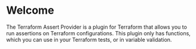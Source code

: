# Welcome

The Terraform Assert Provider is a plugin for Terraform that allows you to run assertions on Terraform configurations. This plugin only has functions, which you can use in your Terraform tests, or in variable validation.

